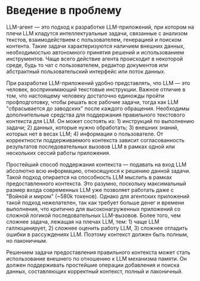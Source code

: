 # Введение в проблему

LLM-агент — это подход к разработке LLM-приложений, при котором на плечи LLM кладутся интеллектуальные задачи, связанные с анализом текстов, взаимодействием с пользователем, генерацией и поиском контента. Такие задачи характеризуются наличием внешних данных, необходимостью автономного принятия решений и использованием инструментов. Чаще всего действие агента происходит в некоторой среде, будь то чат с пользователем, редактор документов или абстрактный пользовательский интерфейс или поток данных.

При разработке LLM-приложений удобно представлять, что LLM — это человек, воспринимающий текстовые инструкции. Важное отличие в том, что настоящему человеку достаточно единожды пройти профподготовку, чтобы решать все рабочие задачи, тогда как LLM "сбрасывается до заводских" после каждого обращения. Необходимы дополнительные средства для поддержания правильного текстового контекста для LLM. Он может состоять из: 1) инструкций по выполнению задачи; 2) данных, которые нужно обработать; 3) внешних знаний, которых нет в весах LLM; 4) информации о пользователе. От корректности поддерживаемого контекста зависит согласованность результатов последовательных вызовов LLM в рамках одной или нескольких сессий работы приложения.

Простейший способ поддержания контекста — подавать на вход LLM абсолютно всю информацию, относящуюся к решению данной задачи. Такой подход опирается на способность LLM мыслить в рамках предоставленного контекста. Это разумно, поскольку максимальный размер входа современных LLM уже позволяет работать даже с "Войной и миром" (~580k токенов). Однако для агентских приложений такой подход нежелателен, так как требует больше денег и времени выполнения, что критично для высоконагруженных приложений со сложной логикой последовательных LLM-вызовов. Более того, чем сложнее задача, лежащая на плечах LLM, тем: 1) чаще LLM галлюцинирует, 2) сложнее оценить работу LLM, 3) сложнее отладить ошибки в рассуждениях LLM. Поэтому контекст должен быть полным, но лаконичным.

Решением задачи предоставления правильного контекста может стать использование внешнего по отношению к LLM механизма памяти. Он должен поддерживать простейшие операции добавления и поиска данных, составляющих корректный контекст, полный и лаконичный.
